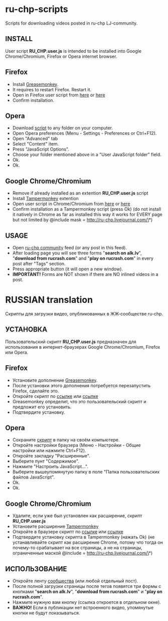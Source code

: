 ru-chp-scripts
==============

Scripts for downloading videos posted in ru-chp LJ-community.

INSTALL
----------
User script **RU\_CHP.user.js** is intended to be installed into Google Chrome/Chromium,
Firefox or Opera internet browser.

Firefox
-----
* Install <a href="https://addons.mozilla.org/en-US/firefox/addon/greasemonkey/">Greasemonkey</a>.
* It requires to restart Firefox. Restart it.
* Open in Firefox user script from <a href="https://github.com/ashumkin/ru-chp-scripts/raw/master/RU_CHP.user.js">here</a> or <a href="http://userscripts.org/scripts/source/137824.user.js">here</a>
* Confirm installation.

Opera
-----
* Download <a href="https://github.com/ashumkin/ru-chp-scripts/raw/master/RU_CHP.user.js">script</a> to any folder on your computer.
* Open Opera preferences (Menu - Settings - Preferences or Ctrl+F12).
* Open "Advanced" tab
* Select "Content" item.
* Press "JavaScript Options".
* Choose your folder mentioned above in a "User JavaScript folder" field.
* Ok.
* Ok.

Google Chrome/Chromium
-----
* Remove if already installed as an extention **RU\_CHP.user.js** script
* Install <a href="https://chrome.google.com/webstore/detail/dhdgffkkebhmkfjojejmpbldmpobfkfo">Tampermonkey</a> extention
* Open user script in Chrome/Chromium from <a href="https://github.com/ashumkin/ru-chp-scripts/raw/master/RU_CHP.user.js">here</a> or <a href="http://userscripts.org/scripts/source/137824.user.js">here</a>
* Confirm installation as a Tampermonkey script (press Ok) (do not install it natively in Chrome as far as installed this way it works for EVERY page but not limited by @include mask = http://ru-chp.livejournal.com/\*)

USAGE
----------
* Open <a href="http://ru-chp.livejournal.com">ru-chp community</a> feed (or any post in this feed).
* After loading page you will see three forms "**search on alk.lv**", "**download from rucrash.com**" and "**play on rucrash.com**" in every post after "Tags" section.
* Press appropriate button (it will open a new window).
* **IMPORTANT!** Forms are NOT shown if there are NO inlined videos in a post.

RUSSIAN translation
==============
Скрипты для загрузки видео, опубликованных в ЖЖ-сообществе ru-chp.

УСТАНОВКА
-----
Пользовательский скрипт **RU\_CHP.user.js** предназначен для использования в интернет-браузерах Google Chrome/Chromium,
Firefox или Opera.

Firefox
-----
* Установите дополнение <a href="https://addons.mozilla.org/en-US/firefox/addon/greasemonkey/">Greasemonkey</a>.
* После установки этого дополнения потребуется перезапустить Firefox, сделайте это.
* Откройте скрипт по <a href="https://github.com/ashumkin/ru-chp-scripts/raw/master/RU_CHP.user.js">ссылке</a> или <a href="http://userscripts.org/scripts/source/137824.user.js">ссылке</a>
* Greasemonkey определит, что это пользовательский скрипт и предложит его установить.
* Подтвердите установку.

Opera
-----
* Сохраните <a href="https://github.com/ashumkin/ru-chp-scripts/raw/master/RU_CHP.user.js">скрипт</a> в папку на своём компьютере.
* Откройте настройки браузера (Меню - Настройки - Общие настройки или нажмите Ctrl+F12).
* Откройте закладку "Расширенные".
* Выберите пунт "Содержимое".
* Нажмите "Настроить JavaScript...".
* Выберите вышеупомянутую папку в поле "Папка пользовательских файлов JavaScript".
* Ok.
* Ok.

Google Chrome/Chromium
-----
* Удалите, если уже был установлен как расширение, скрипт **RU\_CHP.user.js**
* Установите расширение <a href="https://chrome.google.com/webstore/detail/dhdgffkkebhmkfjojejmpbldmpobfkfo">Tampermonkey</a>
* Откройте в браузере скрипт по <a href="https://github.com/ashumkin/ru-chp-scripts/raw/master/RU_CHP.user.js">ссылке</a> или <a href="http://userscripts.org/scripts/source/137824.user.js">ссылке</a>
* Подтвердите установку скрипта в Tampermonkey (нажать Ok) (не устанавливайте скрипт как расширение Chrome, потому что тогда он почему-то срабатывает на все страницы, а не на страницы, ограниченные маской @include = http://ru-chp.livejournal.com/\*)

ИСПОЛЬЗОВАНИЕ
----------
* Откройте ленту <a href="http://ru-chp.livejournal.com">сообщества</a> (или любой отдельный пост).
* После полной загрузки страницы после тегов появятся три формы с кнопками "**search on alk.lv**", "**download from rucrash.com**" и "**play on rucrash.com**".
* Нажмите нужную вам кнопку (ссылка откроется в отдельном окне).
* **ВАЖНО!** Если в публикации нет встроенного видео, упомянутые кнопки не будут показываться.

